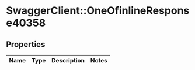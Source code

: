 # SwaggerClient::OneOfinlineResponse40358

## Properties
Name | Type | Description | Notes
------------ | ------------- | ------------- | -------------


